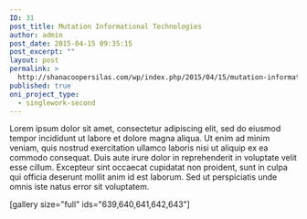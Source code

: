 ```yaml
---
ID: 31
post_title: Mutation Informational Technologies
author: admin
post_date: 2015-04-15 09:35:15
post_excerpt: ""
layout: post
permalink: >
  http://shanacoopersilas.com/wp/index.php/2015/04/15/mutation-informational-technologies/
published: true
oni_project_type:
  - singlework-second
---
```

Lorem ipsum dolor sit amet, consectetur adipiscing elit, sed do eiusmod tempor incididunt ut labore et dolore magna aliqua. Ut enim ad minim veniam, quis nostrud exercitation ullamco laboris nisi ut aliquip ex ea commodo consequat. Duis aute irure dolor in reprehenderit in voluptate velit esse cillum. Excepteur sint occaecat cupidatat non proident, sunt in culpa qui officia deserunt mollit anim id est laborum. Sed ut perspiciatis unde omnis iste natus error sit voluptatem.

[gallery size="full" ids="639,640,641,642,643"]